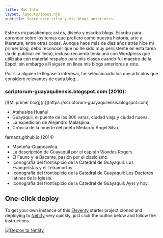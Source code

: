 ```yaml
---
title: Más Info
layout: layouts/about.njk
subtitle: Sobre este sitio y mis blogs anteriores.
---
```



Este es mi pasatiempo; así es, diseño y escribo blogs. Escribo para aprender sobre los temas que prefiero como nuestra historia, arte y literatura, entre otras cosas. Aunque hace más de diez años atrás hice mi primer blog, debo reconocer que no he sido muy persistente en esta tarea (la de publicar en línea), incluso recuerdo tenía uno con Wordpress que utilizaba con material respaldo para mis clases cuando fui maestro de la Espol; sin embargo allí siguen en línea mis blogs anteriores a este.   

Por si a alguien le llegase a interesar, he seleccionado los que artículos que considero relevantes de cada blog…

<div class="nakedLink">

<h3>scriptorum-guayaquilensis.blogspot.com (2010):</h3> [![Mi primer blog](/.)](https://scriptorum-guayaquilensis.blogspot.com)

</div>

- Atahualpa Huañui.
- Guayaquil, el puente de las 800 varas, ciudad vieja y ciudad nueva.
- La expedición de Alejandro Malaspina.
- Crónica de la muerte del poeta Medardo Ángel Silva.  


fernanz.github.io (2014)

- Manteña-Guancavilca.
- La descripción de Guayaquil por el capitán Woodes Rogers.
- El Fauno y la Bacante, pasión por el clasicismo.
- Iconografía del frontispicio de la Catedral de Guayaquil: Los Evangelistas y el Tetramorfos.
- Iconografía del frontispicio de la Catedral de Guayaquil: Los Doctores latinos de la Iglesia.
- Iconografía del frontispicio de la Catedral de Guayaquil: Ayer y hoy.




## One-click deploy

To get your own instance of this [Eleventy](https://11ty.io) starter project cloned and deploying to [Netlify](https://www.netlify.com) very quickly, just click the button below and follow the instructions.

<div class="nakedLink">

[![Deploy to Netlify](https://www.netlify.com/img/deploy/button.svg)](https://fernanz.github.io)

</div>
